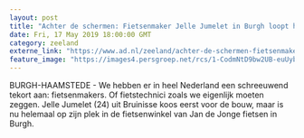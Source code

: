 ```yaml
---
layout: post
title: "Achter de schermen: Fietsenmaker Jelle Jumelet in Burgh loopt heel wat af op een dag"
date: Fri, 17 May 2019 18:00:00 GMT
category: zeeland
externe_link: "https://www.ad.nl/zeeland/achter-de-schermen-fietsenmaker-jelle-jumelet-in-burgh-loopt-heel-wat-af-op-een-dag~a3017ae2/"
feature_image: "https://images4.persgroep.net/rcs/1-CodmNtD9bw2UB-euUyb0n1Exg/diocontent/148501374/_fitwidth/400/?appId=21791a8992982cd8da851550a453bd7f&quality=0.7"
---
```


BURGH-HAAMSTEDE - We hebben er in heel Nederland een schreeuwend tekort aan: fietsenmakers. Of fietstechnici zoals we eigenlijk moeten zeggen. Jelle Jumelet (24) uit Bruinisse koos eerst voor de bouw, maar is nu helemaal op zijn plek in de fietsenwinkel van Jan de Jonge fietsen in Burgh.

